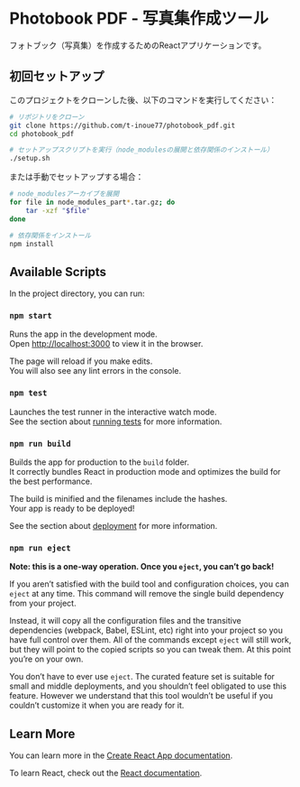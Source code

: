 # Photobook PDF - 写真集作成ツール

フォトブック（写真集）を作成するためのReactアプリケーションです。

## 初回セットアップ

このプロジェクトをクローンした後、以下のコマンドを実行してください：

```bash
# リポジトリをクローン
git clone https://github.com/t-inoue77/photobook_pdf.git
cd photobook_pdf

# セットアップスクリプトを実行（node_modulesの展開と依存関係のインストール）
./setup.sh
```

または手動でセットアップする場合：

```bash
# node_modulesアーカイブを展開
for file in node_modules_part*.tar.gz; do
    tar -xzf "$file"
done

# 依存関係をインストール
npm install
```

## Available Scripts

In the project directory, you can run:

### `npm start`

Runs the app in the development mode.\
Open [http://localhost:3000](http://localhost:3000) to view it in the browser.

The page will reload if you make edits.\
You will also see any lint errors in the console.

### `npm test`

Launches the test runner in the interactive watch mode.\
See the section about [running tests](https://facebook.github.io/create-react-app/docs/running-tests) for more information.

### `npm run build`

Builds the app for production to the `build` folder.\
It correctly bundles React in production mode and optimizes the build for the best performance.

The build is minified and the filenames include the hashes.\
Your app is ready to be deployed!

See the section about [deployment](https://facebook.github.io/create-react-app/docs/deployment) for more information.

### `npm run eject`

**Note: this is a one-way operation. Once you `eject`, you can’t go back!**

If you aren’t satisfied with the build tool and configuration choices, you can `eject` at any time. This command will remove the single build dependency from your project.

Instead, it will copy all the configuration files and the transitive dependencies (webpack, Babel, ESLint, etc) right into your project so you have full control over them. All of the commands except `eject` will still work, but they will point to the copied scripts so you can tweak them. At this point you’re on your own.

You don’t have to ever use `eject`. The curated feature set is suitable for small and middle deployments, and you shouldn’t feel obligated to use this feature. However we understand that this tool wouldn’t be useful if you couldn’t customize it when you are ready for it.

## Learn More

You can learn more in the [Create React App documentation](https://facebook.github.io/create-react-app/docs/getting-started).

To learn React, check out the [React documentation](https://reactjs.org/).
